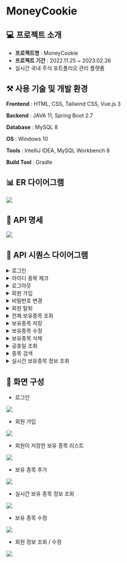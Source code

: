 # MoneyCookie

## 💻 프로젝트 소개

- **프로젝트명** : MoneyCookie
- **프로젝트 기간** : 2022.11.25 ~ 2023.02.26
- 실시간 국내 주식 포트폴리오 관리 플랫폼

## ⚒ 사용 기술 및 개발 환경

**Frontend** : HTML, CSS, Tailwind CSS, Vue.js 3

**Backend** : JAVA 11, Spring Boot 2.7

**Database** : MySQL 8

**OS** : Windows 10

**Tools** : IntelliJ IDEA, MySQL Workbench 8

**Build Tool** : Gradle

## 📊 ER 다이어그램

<img src="./images/mc_er.png">

## 🧮 API 명세

<img src="./images/api.png">

## 🔄 API 시퀀스 다이어그램

<details>
<summary>로그인</summary>
<div markdown="1">
<img src="./images/UserController_login.png">
</div>
</details>
<details>
<summary>아이디 중복 체크</summary>
<div markdown="1">
<img src="./images/UserController_checkDuplicateUsername.png">
</div>
</details>
<details>
<summary>로그아웃</summary>
<div markdown="1">
<img src="./images/UserController_logout.png">
</div>
</details>
<details>
<summary>회원 가입</summary>
<div markdown="1">
<img src="./images/UserController_register.png">
</div>
</details>
<details>
<summary>비밀번호 변경</summary>
<div markdown="1">
<img src="./images/UserController_updatePassword.png">
</div>
</details>
<details>
<summary>회원 탈퇴</summary>
<div markdown="1">
<img src="./images/UserController_deleteUser.png">
</div>
</details>
<details>
<summary>전체 보유종목 조회</summary>
<div markdown="1">
<img src="./images/SectionController_findAll.png">
</div>
</details>
<details>
<summary>보유종목 저장</summary>
<div markdown="1">
<img src="./images/SectionController_save.png">
</div>
</details>
<details>
<summary>보유종목 수정</summary>
<div markdown="1">
<img src="./images/SectionController_update.png">
</div>
</details>
<details>
<summary>보유종목 삭제</summary>
<div markdown="1">
<img src="./images/SectionController_delete.png">
</div>
</details>
<details>
<summary>공휴일 조회</summary>
<div markdown="1">
<img src="./images/StockInfoHolidayController_closedDay.png">
</div>
</details>
<details>
<summary>종목 검색</summary>
<div markdown="1">
<img src="./images/StockInfoHolidayController_searchItem.png">
</div>
</details>
<details>
<summary>실시간 보유종목 정보 조회</summary>
<div markdown="1">
<img src="./images/StockWebSocketController_getNowPrice.png">
</div>
</details>

## 📑 화면 구성

- 로그인

<img src="./images/1.png">

- 회원 가입

<img src="./images/2.png">

- 회원이 저장한 보유 종목 리스트

<img src="./images/3.png">

- 보유 종목 추가

<img src="./images/4.png">

- 실시간 보유 종목 정보 조회

<img src="./images/5.png">

- 보유 종목 수정

<img src="./images/7.png">

- 회원 정보 조회 / 수정

<img src="./images/6.png">
